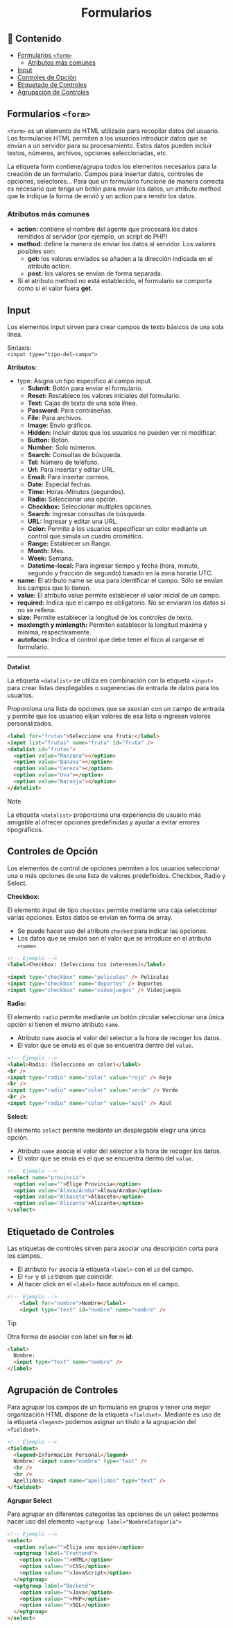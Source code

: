 <h1 align="center">Formularios</h1>

<h2>📑 Contenido</h2>

- [Formularios `<form>`](#formularios-form)
  - [Atributos más comunes](#atributos-más-comunes)
- [Input](#input)
- [Controles de Opción](#controles-de-opción)
- [Etiquetado de Controles](#etiquetado-de-controles)
- [Agrupación de Controles](#agrupación-de-controles)

## Formularios `<form>`

`<form>` es un elemento de HTML utilizado para recopilar datos del usuario. Los formularios HTML permiten a los usuarios introducir datos que se envían a un servidor para su procesamiento. Estos datos pueden incluir textos, números, archivos, opciones seleccionadas, etc.

La etiqueta form contiene/agrupa todos los elementos necesarios para la creación de un formulario. Campos para insertar datos, controles de opciones, selectores... Para que un formulario funcione de manera correcta es necesario que tenga un botón para enviar los datos, un atributo method que le indique la forma de envió y un action para remitir los datos.

### Atributos más comunes

- **action:** contiene el nombre del agente que procesará los datos remitidos al servidor (por ejemplo, un script de PHP)
- **method:** define la manera de enviar los datos al servidor. Los valores posibles son:
  - **get:** los valores enviados se añaden a la dirección indicada en el atributo action.
  - **post:** los valores se envían de forma separada.
- Si el atributo method no está establecido, el formulario se comporta como si el valor fuera **get**.

## Input

Los elementos input sirven para crear campos de texto básicos de una sola línea.

Sintaxis: <br>
`<input type="tipo-del-campo">`

**Atributos:**

- type: Asigna un tipo especifico al campo input.
  - **Submit:** Botón para enviar el formulario.
  - **Reset:** Restablece los valores iniciales del formulario.
  - **Text:** Cajas de texto de una sola línea.
  - **Password:** Para contraseñas.
  - **File:** Para archivos.
  - **Image:** Envío gráficos.
  - **Hidden:** Incluir datos que los usuarios no pueden ver ni modificar.
  - **Button:** Botón.
  - **Number:** Solo números.
  - **Search:** Consultas de búsqueda.
  - **Tel:** Número de teléfono.
  - **Url:** Para insertar y editar URL.
  - **Email:** Para insertar correos.
  - **Date:** Especial fechas.
  - **Time:** Horas-Minutos (segundos).
  - **Radio:** Seleccionar una opción.
  - **Checkbox:** Seleccionar multiples opciones.
  - **Search:** Ingresar consultas de búsqueda.
  - **URL:** Ingresar y editar una URL.
  - **Color:** Permite a los usuarios especificar un color mediante un control que simula un cuadro cromático.
  - **Range:** Establecer un Rango.
  - **Month:** Mes.
  - **Week:** Semana.
  - **Datetime-local:** Para ingresar tiempo y fecha (hora, minuto, segundo y fracción de segundo) basado en la zona horaria UTC.
- **name:** El atributo name se usa para identificar el campo. Sólo se envían los campos que lo tienen.
- **value:** El atributo value permite establecer el valor inicial de un campo.
- **required:** Indica que el campo es obligatorio. No se enviaran los datos si no se rellena.
- **size:** Permite establecer la longitud de los controles de texto.
- **maxlength y minlength:** Permiten establecer la longitud máxima y mínima, respectivamente.
- **autofocus:** Indica el control que debe tener el foco al cargarse el formulario.

---

**Datalist**

La etiqueta `<datalist>` se utiliza en combinación con la etiqueta `<input> `para crear listas desplegables o sugerencias de entrada de datos para los usuarios.

Proporciona una lista de opciones que se asocian con un campo de entrada y permite que los usuarios elijan valores de esa lista o ingresen valores personalizados.

```html
<label for="frutas">Seleccione una fruta:</label>
<input list="frutas" name="fruta" id="fruta" />
<datalist id="frutas">
  <option value="Manzana"></option>
  <option value="Banana"></option>
  <option value="Cereza"></option>
  <option value="Uva"></option>
  <option value="Naranja"></option>
</datalist>
```

> [!NOTE]
>
> La etiqueta `<datalist>` proporciona una experiencia de usuario más amigable al ofrecer opciones predefinidas y ayudar a evitar errores tipográficos.

## Controles de Opción

Los elementos de control de opciones permiten a los usuarios seleccionar una o más opciones de una lista de valores predefinidos. Checkbox, Radio y Select.

**Checkbox:**

El elemento input de tipo `checkbox` permite mediante una caja seleccionar varias opciones. Estos datos se envían en forma de array.

- Se puede hacer uso del atributo `checked` para indicar las opciones.
- Los datos que se envían son el valor que se introduce en el atributo `<name>`.

```html
<!-- Ejemplo -->
<label>Checkbox: (Selecciona tus intereses)</label>

<input type="checkbox" name="peliculas" /> Películas
<input type="checkbox" name="deportes" /> Deportes
<input type="checkbox" name="videojuegos" /> Videojuegos
```

**Radio:**

El elemento `radio` permite mediante un botón circular seleccionar una única opción si tienen el mismo atributo `name`.

- Atributo `name` asocia el valor del selector a la hora de recoger los datos.
- El valor que se envía es el que se encuentra dentro del `value`.

```html
<!-- Ejemplo -->
<label>Radio: (Selecciona un color)</label>
<br />
<input type="radio" name="color" value="rojo" /> Rojo
<br />
<input type="radio" name="color" value="verde" /> Verde
<br />
<input type="radio" name="color" value="azul" /> Azul
```

**Select:**

El elemento `select` permite mediante un desplegable elegir una única opción.

- Atributo `name` asocia el valor del selector a la hora de recoger los datos.
- El valor que se envía es el que se encuentra dentro del `value`.

```html
<!-- Ejemplo -->
<select name="provincia">
  <option value="">Elige Provincia</option>
  <option value="Álava/Araba">Álava/Araba</option>
  <option value="Albacete">Albacete</option>
  <option value="Alicante">Alicante</option>
</select>
```

## Etiquetado de Controles

Las etiquetas de controles sirven para asociar una descripción corta para los campos.

- El atributo `for` asocia la etiqueta `<label>` con el `id` del campo.
- El `for` y el `id` tienen que coincidir.
- Al hacer click en el `<label>` hace autofocus en el campo.

```HTML
<!-- Ejemplo -->
    <label for="nombre">Nombre</label>
    <input type="text" id="nombre" name="nombre" />
```

> [!TIP]
>
> Otra forma de asociar con label sin **for** ni **id**:
>
> ```html
> <label>
>   Nombre:
>   <input type="text" name="nombre" />
> </label>
> ```

## Agrupación de Controles

Para agrupar los campos de un formulario en grupos y tener una mejor organización HTML dispone de la etiqueta `<fieldset>`. Mediante es uso de la etiqueta `<legend>` podemos asignar un titulo a la agrupación del `<fieldset>`.

```html
<!-- Ejemplo -->
<fieldset>
  <legend>Información Personal</legend>
  Nombre: <input name="nombre" type="text" />
  <br />
  <br />
  Apellidos: <input name="apellidos" type="text" />
</fieldset>
```

**Agrupar Select**

Para agrupar en diferentes categorías las opciones de un select podemos hacer uso del elemento `<optgroup label="NombreCategoría">`

```html
<!-- Ejemplo -->
<select>
  <option value="">Elija una opción</option>
  <optgroup label="Frontend">
    <option value="">HTML</option>
    <option value="">CSS</option>
    <option value="">JavaScript</option>
  </optgroup>
  <optgroup label="Backend">
    <option value="">Java</option>
    <option value="">PHP</option>
    <option value="">SQL</option>
  </optgroup>
</select>
```
